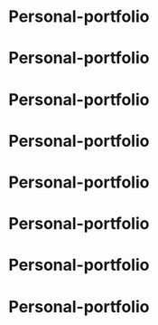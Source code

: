 # Personal-portfolio
# Personal-portfolio
# Personal-portfolio
# Personal-portfolio
# Personal-portfolio
# Personal-portfolio
# Personal-portfolio
# Personal-portfolio
